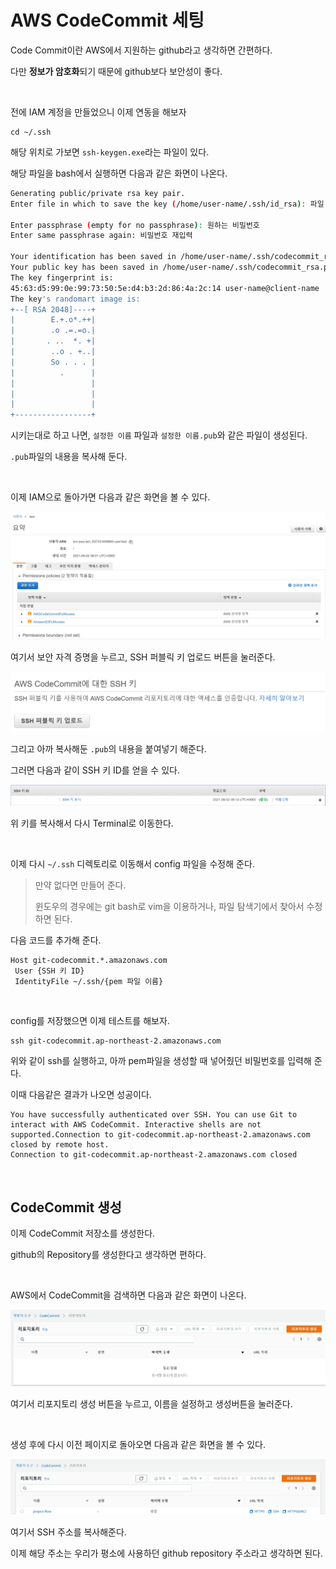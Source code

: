 # AWS CodeCommit 세팅

Code Commit이란 AWS에서 지원하는 github라고 생각하면 간편하다.

다만 **정보가 암호화**되기 때문에 github보다 보안성이 좋다.

<br>

전에 IAM 계정을 만들었으니 이제 연동을 해보자

```
cd ~/.ssh
```

해당 위치로 가보면 `ssh-keygen.exe`라는 파일이 있다.

해당 파일을 bash에서 실행하면 다음과 같은 화면이 나온다.

```bash
Generating public/private rsa key pair.
Enter file in which to save the key (/home/user-name/.ssh/id_rsa): 파일 이름. 해당 위치에서 생성됨

Enter passphrase (empty for no passphrase): 원하는 비밀번호
Enter same passphrase again: 비밀번호 재입력

Your identification has been saved in /home/user-name/.ssh/codecommit_rsa.
Your public key has been saved in /home/user-name/.ssh/codecommit_rsa.pub.
The key fingerprint is:
45:63:d5:99:0e:99:73:50:5e:d4:b3:2d:86:4a:2c:14 user-name@client-name
The key's randomart image is:
+--[ RSA 2048]----+
|        E.+.o*.++|
|        .o .=.=o.|
|       . ..  *. +|
|        ..o . +..|
|        So . . . |
|          .      |
|                 |
|                 |
|                 |
+-----------------+
```

시키는대로 하고 나면, `설정한 이름` 파일과 `설정한 이름.pub`와 같은 파일이 생성된다.

`.pub`파일의 내용을 복사해 둔다.

<br>

이제 IAM으로 돌아가면 다음과 같은 화면을 볼 수 있다.

![image-20210902082548084](./images/image-20210902082548084.png)

여기서 보안 자격 증명을 누르고, SSH 퍼블릭 키 업로드 버튼을 눌러준다.

![image-20210902082959225](./images/image-20210902082959225.png)

그리고 아까 복사해둔 `.pub`의 내용을 붙여넣기 해준다.

그러면 다음과 같이 SSH 키 ID를 얻을 수 있다.

![image-20210902103706651](./images/image-20210902103706651.png)

위 키를 복사해서 다시 Terminal로 이동한다.

<br>

이제 다시 `~/.ssh` 디렉토리로 이동해서 config 파일을 수정해 준다.

> 만약 없다면 만들어 준다.
>
> 윈도우의 경우에는 git bash로 vim을 이용하거나, 파일 탐색기에서 찾아서 수정하면 된다.

다음 코드를 추가해 준다.

```
Host git-codecommit.*.amazonaws.com
 User {SSH 키 ID}
 IdentityFile ~/.ssh/{pem 파일 이름}
```

<br>

config를 저장했으면 이제 테스트를 해보자.

``` 
ssh git-codecommit.ap-northeast-2.amazonaws.com
```

위와 같이 ssh를 실행하고, 아까 pem파일을 생성할 때 넣어줬던 비밀번호를 입력해 준다.

이때 다음같은 결과가 나오면 성공이다.

```
You have successfully authenticated over SSH. You can use Git to interact with AWS CodeCommit. Interactive shells are not supported.Connection to git-codecommit.ap-northeast-2.amazonaws.com closed by remote host.
Connection to git-codecommit.ap-northeast-2.amazonaws.com closed
```

<br>

## CodeCommit 생성

이제 CodeCommit 저장소를 생성한다.

github의 Repository를 생성한다고 생각하면 편하다.

<br>

AWS에서 CodeCommit을 검색하면 다음과 같은 화면이 나온다.

![image-20210902110537890](./images/image-20210902110537890.png)

여기서 리포지토리 생성 버튼을 누르고, 이름을 설정하고 생성버튼을 눌러준다.

<br>

생성 후에 다시 이전 페이지로 돌아오면 다음과 같은 화면을 볼 수 있다.

![image-20210902110740369](./images/image-20210902110740369.png)

여기서 SSH 주소를 복사해준다.

이제 해당 주소는 우리가 평소에 사용하던 github repository 주소라고 생각하면 된다.

